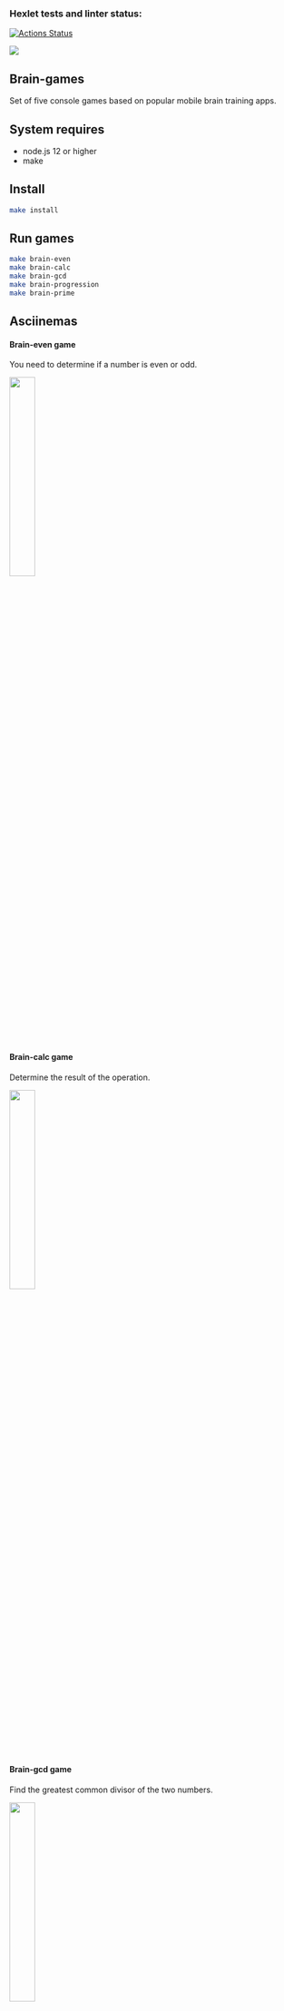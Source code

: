 ### Hexlet tests and linter status:
[![Actions Status](https://github.com/SKornya/frontend-project-44/workflows/hexlet-check/badge.svg)](https://github.com/SKornya/frontend-project-44/actions)

<a href="https://codeclimate.com/github/SKornya/frontend-project-44/maintainability"><img src="https://api.codeclimate.com/v1/badges/9795e25576592b6e5787/maintainability" /></a>

## Brain-games

Set of five console games based on popular mobile brain training apps.

## System requires

- node.js 12 or higher
- make

## Install

```bash
make install
```

## Run games

```bash
make brain-even
make brain-calc
make brain-gcd
make brain-progression
make brain-prime
```

## Asciinemas

#### Brain-even game

You need to determine if a number is even or odd.

<a href="https://asciinema.org/a/FfUCKrdMcr967zGn7cKciwqep" target="_blank">
   <img src="https://asciinema.org/a/FfUCKrdMcr967zGn7cKciwqep.svg" style="width: 30% "/>
</a>

#### Brain-calc game

Determine the result of the operation.

<a href="https://asciinema.org/a/RrMcbEvwc1M1hA3ATmFMVqAX6" target="_blank">
   <img src="https://asciinema.org/a/RrMcbEvwc1M1hA3ATmFMVqAX6.svg" style="width: 30% "/>
</a>

#### Brain-gcd game

Find the greatest common divisor of the two numbers.

<a href="https://asciinema.org/a/GOgxlbAJLQC3j9lZYHqZCrpDx" target="_blank">
   <img src="https://asciinema.org/a/GOgxlbAJLQC3j9lZYHqZCrpDx.svg" style="width: 30% "/>
</a>

#### Brain-progression game

Find missing term of arithmetic progression.

<a href="https://asciinema.org/a/3PtWgOdsffQj2DNElIBuBKq4r" target="_blank">
   <img src="https://asciinema.org/a/3PtWgOdsffQj2DNElIBuBKq4r.svg" style="width: 30% "/>
</a>

#### Brain-prime game

Determine if a number is prime.

<a href="https://asciinema.org/a/F2oswCDvyHF6FsNQ716Vupbjh" target="_blank">
   <img src="https://asciinema.org/a/F2oswCDvyHF6FsNQ716Vupbjh.svg" style="width: 30% "/>
</a>
